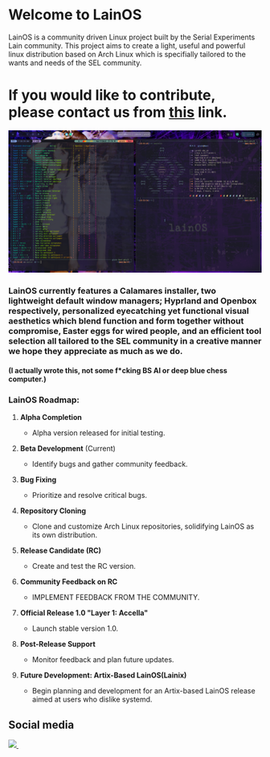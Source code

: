 # Welcome to LainOS
LainOS is a community driven Linux project built by the Serial Experiments Lain community. This project aims to create a light, useful and powerful linux distribution based on Arch Linux which is specifially tailored to the wants and needs of the SEL community.

# If you would like to contribute, please contact us from [this](https://matrix.to/?fbclid=IwAR3aREfZ0l84eRuLdQ1RWq38Bm2mqvK4irokYoEWnvOibQPT7vqiIq_nhY8#/!hhlpPAPloYluaKwYAb:matrix.org?via=matrix.org) link.

![alt text](https://github.com/The-LainOS-Project/.github/blob/main/rainbowlain.png)

### LainOS currently features a Calamares installer, two lightweight default window managers; Hyprland and Openbox respectively, personalized eyecatching yet functional visual aesthetics which blend function and form together without compromise, Easter eggs for wired people, and an efficient tool selection all tailored to the SEL community in a creative manner we hope they appreciate as much as we do.
#### (I actually wrote this, not some f*cking BS AI or deep blue chess computer.)

### LainOS Roadmap:

1. **Alpha Completion**  
   - Alpha version released for initial testing.

2. **Beta Development** (Current)  
   - Identify bugs and gather community feedback.

3. **Bug Fixing**  
   - Prioritize and resolve critical bugs.

4. **Repository Cloning**  
   - Clone and customize Arch Linux repositories, solidifying LainOS as its own distribution.

5. **Release Candidate (RC)**  
   - Create and test the RC version.

6. **Community Feedback on RC**  
   - IMPLEMENT FEEDBACK FROM THE COMMUNITY.

7. **Official Release 1.0 "Layer 1: Accella"**  
   - Launch stable version 1.0.

8. **Post-Release Support**  
   - Monitor feedback and plan future updates.

9. **Future Development: Artix-Based LainOS(Lainix)**  
   - Begin planning and development for an Artix-based LainOS release aimed at users who dislike systemd.

## Social media

<a href="https://www.reddit.com/r/LainOSdevelopers/">
<img src="https://img.shields.io/badge/Reddit-FF4500?style=for-the-badge&logo=reddit&logoColor=white">
</a>&nbsp;&nbsp;
